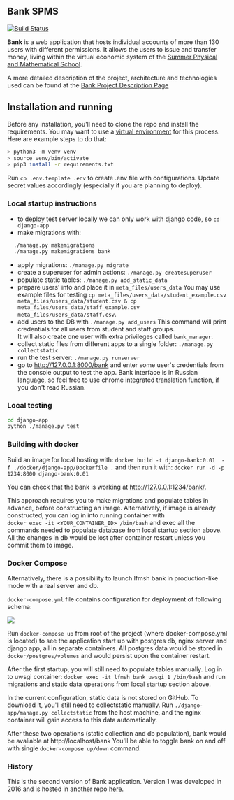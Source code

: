 ## Bank SPMS

[![Build Status](https://travis-ci.org/nkorobkov/lfmsh_bank.svg?branch=master)](https://travis-ci.org/nkorobkov/lfmsh_bank)

**Bank** is a web application that hosts individual accounts of more than 130 users with different permissions.
It allows the users to issue and transfer money, living within the virtual economic system of the
[Summer Physical and Mathematical School](https://ipfran.ru/training/summer-school).

A more detailed description of the project, architecture and technologies used can be found at the
[Bank Project Description Page](https://nkorobkov.github.io/projects/bank)

## Installation and running

Before any installation, you'll need to clone the repo and install the requirements.
You may want to use a [virtual environment](https://docs.python.org/3/tutorial/venv.html) for this process. Here are example steps to do that: 
```bash
> python3 -m venv venv
> source venv/bin/activate
> pip3 install -r requirements.txt
```

Run `cp .env.template .env` to create .env file with configurations. Update secret values accordingly (especially if you are planning to deploy).

### Local startup instructions

- to deploy test server locally we can only work with django code, so `cd django-app`
- make migrations with:
```bash
  ./manage.py makemigrations
  ./manage.py makemigrations bank
```
- apply migrations: `./manage.py migrate`
- create a superuser for admin actions: `./manage.py createsuperuser`
- populate static tables: `./manage.py add_static_data`
- prepare users' info and place it in `meta_files/users_data` You may use example files for testing `cp meta_files/users_data/student_example.csv meta_files/users_data/student.csv & cp meta_files/users_data/staff_example.csv meta_files/users_data/staff.csv`.
- add users to the DB with `./manage.py add_users`
This command will print credentials for all users from student and staff groups.  
It will also create one user with extra privileges called `bank_manager`.
- collect static files from different apps to a single folder: `./manage.py collectstatic`
- run the test server:  `./manage.py runserver`
-  go to <http://127.0.0.1:8000/bank> and enter some user's credentials from the console output to test the app. Bank interface is in Russian language, so feel free to use chrome integrated translation function, if you don't read Russian. 

### Local testing

```bash
cd django-app
python ./manage.py test
```

### Building with docker

Build an image for local hosting with:
`docker build -t django-bank:0.01  -f ./docker/django-app/Dockerfile .`
and then run it with:
`docker run -d -p 1234:8000 django-bank:0.01`

You can check that the bank is working at <http://127.0.0.1:1234/bank/>.

This approach requires you to make migrations and populate tables in advance, before constructing an image.
Alternatively, if image is already constructed, you can log in into running container with  
`docker exec -it <YOUR_CONTAINER_ID> /bin/bash` and exec all the commands needed to populate database from local startup section above.
All the changes in db would be lost after container restart unless you commit them to image.

### Docker Compose
Alternatively, there is a possibility to launch lfmsh bank in production-like mode with a real server and db.

`docker-compose.yml` file contains configuration for deployment of following schema:

![](https://nkorobkov.github.io/assets/bank/deployment-pic.png)


Run `docker-compose up` from root of the project (where docker-compose.yml is located) to see the application start up with postgres db, nginx server
and django app, all in separate containers.
All postgres data would be stored in `docker/postgres/volumes` and would persist upon the container restart.

After the first startup, you  will still need to populate tables manually. Log in to uwsgi container:
`docker exec -it lfmsh_bank_uwsgi_1 /bin/bash`
and run migrations and static data operations from local startup section above.

In the current configuration, static data is not stored on GitHub. To download it, you'll still need to collectstatic manually.
Run `./django-app/manage.py collectstatic` from the host machine, and the nginx container will gain access to this data automatically.

After these two operations (static collection and db population), bank would be avaliable at http://localhost/bank
You'll be able to toggle bank on and off with single `docker-compose up/down` command.


### History

This is the second version of Bank application. Version 1 was developed in 2016 and is hosted in another repo [here](https://github.com/insolia/lfmsh_bank).
